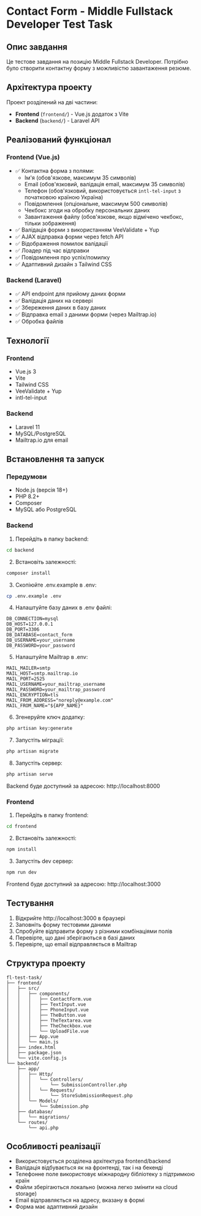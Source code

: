 # Contact Form - Middle Fullstack Developer Test Task

## Опис завдання

Це тестове завдання на позицію Middle Fullstack Developer. Потрібно було створити контактну форму з можливістю завантаження резюме.

## Архітектура проекту

Проект розділений на дві частини:

- **Frontend** (`frontend/`) - Vue.js додаток з Vite
- **Backend** (`backend/`) - Laravel API

## Реалізований функціонал

### Frontend (Vue.js)

- ✅ Контактна форма з полями:
  - Ім'я (обов'язкове, максимум 35 символів)
  - Email (обов'язковий, валідація email, максимум 35 символів)
  - Телефон (обов'язковий, використовується `intl-tel-input` з початковою країною Україна)
  - Повідомлення (опціональне, максимум 500 символів)
  - Чекбокс згоди на обробку персональних даних
  - Завантаження файлу (обов'язкове, якщо відмічено чекбокс, тільки зображення)
- ✅ Валідація форми з використанням VeeValidate + Yup
- ✅ AJAX відправка форми через fetch API
- ✅ Відображення помилок валідації
- ✅ Лоадер під час відправки
- ✅ Повідомлення про успіх/помилку
- ✅ Адаптивний дизайн з Tailwind CSS

### Backend (Laravel)

- ✅ API endpoint для прийому даних форми
- ✅ Валідація даних на сервері
- ✅ Збереження даних в базу даних
- ✅ Відправка email з даними форми (через Mailtrap.io)
- ✅ Обробка файлів

## Технології

### Frontend

- Vue.js 3
- Vite
- Tailwind CSS
- VeeValidate + Yup
- intl-tel-input

### Backend

- Laravel 11
- MySQL/PostgreSQL
- Mailtrap.io для email

## Встановлення та запуск

### Передумови

- Node.js (версія 18+)
- PHP 8.2+
- Composer
- MySQL або PostgreSQL

### Backend

1. Перейдіть в папку backend:

```bash
cd backend
```

2. Встановіть залежності:

```bash
composer install
```

3. Скопіюйте .env.example в .env:

```bash
cp .env.example .env
```

4. Налаштуйте базу даних в .env файлі:

```env
DB_CONNECTION=mysql
DB_HOST=127.0.0.1
DB_PORT=3306
DB_DATABASE=contact_form
DB_USERNAME=your_username
DB_PASSWORD=your_password
```

5. Налаштуйте Mailtrap в .env:

```env
MAIL_MAILER=smtp
MAIL_HOST=smtp.mailtrap.io
MAIL_PORT=2525
MAIL_USERNAME=your_mailtrap_username
MAIL_PASSWORD=your_mailtrap_password
MAIL_ENCRYPTION=tls
MAIL_FROM_ADDRESS="noreply@example.com"
MAIL_FROM_NAME="${APP_NAME}"
```

6. Згенеруйте ключ додатку:

```bash
php artisan key:generate
```

7. Запустіть міграції:

```bash
php artisan migrate
```

8. Запустіть сервер:

```bash
php artisan serve
```

Backend буде доступний за адресою: http://localhost:8000

### Frontend

1. Перейдіть в папку frontend:

```bash
cd frontend
```

2. Встановіть залежності:

```bash
npm install
```

3. Запустіть dev сервер:

```bash
npm run dev
```

Frontend буде доступний за адресою: http://localhost:3000

## Тестування

1. Відкрийте http://localhost:3000 в браузері
2. Заповніть форму тестовими даними
3. Спробуйте відправити форму з різними комбінаціями полів
4. Перевірте, що дані зберігаються в базі даних
5. Перевірте, що email відправляється в Mailtrap

## Структура проекту

```
fl-test-task/
├── frontend/
│   ├── src/
│   │   ├── components/
│   │   │   ├── ContactForm.vue
│   │   │   ├── TextInput.vue
│   │   │   ├── PhoneInput.vue
│   │   │   ├── TheButton.vue
│   │   │   ├── TheTextarea.vue
│   │   │   ├── TheCheckbox.vue
│   │   │   └── UploadFile.vue
│   │   ├── App.vue
│   │   └── main.js
│   ├── index.html
│   ├── package.json
│   └── vite.config.js
└── backend/
    ├── app/
    │   ├── Http/
    │   │   └── Controllers/
    │   │       └── SubmissionController.php
    │   │   └── Requests/
    │   │       └── StoreSubmissionRequest.php
    │   └── Models/
    │       └── Submission.php
    ├── database/
    │   └── migrations/
    └── routes/
        └── api.php
```

## Особливості реалізації

- Використовується розділена архітектура frontend/backend
- Валідація відбувається як на фронтенді, так і на бекенді
- Телефонне поле використовує міжнародну бібліотеку з підтримкою країн
- Файли зберігаються локально (можна легко змінити на cloud storage)
- Email відправляється на адресу, вказану в формі
- Форма має адаптивний дизайн
